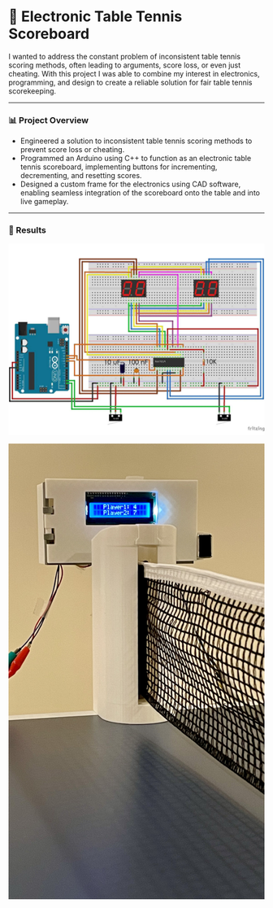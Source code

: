 # 🏓 Electronic Table Tennis Scoreboard  

I wanted to address the constant problem of inconsistent table tennis scoring methods, often leading to arguments, score loss, or even just cheating.
With this project I was able to combine my interest in electronics, programming, and design to create a reliable solution for fair table tennis scorekeeping.

---

### 📊 Project Overview
- Engineered a solution to inconsistent table tennis scoring methods to prevent score loss or cheating.
- Programmed an Arduino using C++ to function as an electronic table tennis scoreboard, implementing buttons for incrementing, decrementing, and resetting scores.
- Designed a custom frame for the electronics using CAD software, enabling seamless integration of the scoreboard onto the table and into live gameplay.

---

### 📸 Results
![Wiring:](1CE89122-FC66-41A6-9A79-965C7769BC8C_1_201_a.jpeg)  

![Front View:](7D90E484-4EE7-4CEF-AFF4-E43587C744B2_1_201_a.jpg)
